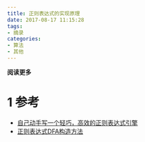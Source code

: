 ```yaml
---
title: 正则表达式的实现原理
date: 2017-08-17 11:15:28
tags: 
- 摘录
categories: 
- 算法
- 其他
---
```


__阅读更多__

<!--more-->

# 1 参考

* [自己动手写一个轻巧，高效的正则表达式引擎](http://blog.csdn.net/kingoverthecloud/article/details/41621557)
* [正则表达式DFA构造方法](http://blog.csdn.net/chinamming/article/details/17166577)
